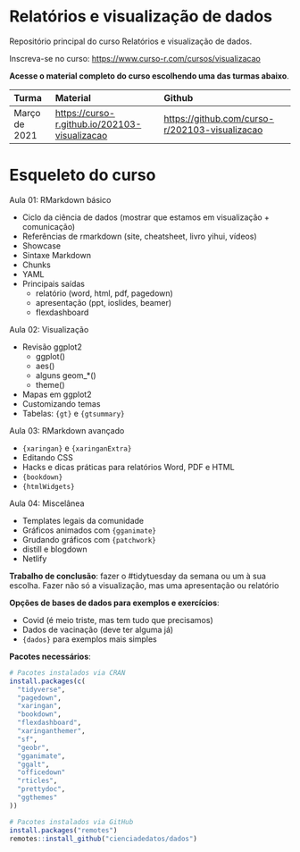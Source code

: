 
# Relatórios e visualização de dados

<!-- README.md is generated from README.Rmd. Please edit that file -->

Repositório principal do curso Relatórios e visualização de dados.

Inscreva-se no curso: <https://www.curso-r.com/cursos/visualizacao>

**Acesse o material completo do curso escolhendo uma das turmas
abaixo**.

| Turma         | Material                                        | Github                                           |
|:--------------|:------------------------------------------------|:-------------------------------------------------|
| Março de 2021 | <https://curso-r.github.io/202103-visualizacao> | <https://github.com/curso-r/202103-visualizacao> |

# Esqueleto do curso

Aula 01: RMarkdown básico

-   Ciclo da ciência de dados (mostrar que estamos em visualização +
    comunicação)
-   Referências de rmarkdown (site, cheatsheet, livro yihui, vídeos)
-   Showcase
-   Sintaxe Markdown
-   Chunks
-   YAML
-   Principais saídas
    -   relatório (word, html, pdf, pagedown)
    -   apresentação (ppt, ioslides, beamer)
    -   flexdashboard

Aula 02: Visualização

-   Revisão ggplot2
    -   ggplot()
    -   aes()
    -   alguns geom\_\*()
    -   theme()
-   Mapas em ggplot2
-   Customizando temas
-   Tabelas: `{gt}` e `{gtsummary}`

Aula 03: RMarkdown avançado

-   `{xaringan}` e `{xaringanExtra}`
-   Editando CSS
-   Hacks e dicas práticas para relatórios Word, PDF e HTML
-   `{bookdown}`
-   `{htmlWidgets}`

Aula 04: Miscelânea

-   Templates legais da comunidade
-   Gráficos animados com `{gganimate}`
-   Grudando gráficos com `{patchwork}`
-   distill e blogdown
-   Netlify

**Trabalho de conclusão**: fazer o \#tidytuesday da semana ou um à sua
escolha. Fazer não só a visualização, mas uma apresentação ou relatório

**Opções de bases de dados para exemplos e exercícios**:

-   Covid (é meio triste, mas tem tudo que precisamos)
-   Dados de vacinação (deve ter alguma já)
-   `{dados}` para exemplos mais simples

**Pacotes necessários**:

``` r
# Pacotes instalados via CRAN
install.packages(c(
  "tidyverse",
  "pagedown",
  "xaringan",
  "bookdown",
  "flexdashboard",
  "xaringanthemer",
  "sf",
  "geobr",
  "gganimate",
  "ggalt",
  "officedown"
  "rticles",
  "prettydoc",
  "ggthemes"
))

# Pacotes instalados via GitHub
install.packages("remotes")
remotes::install_github("cienciadedatos/dados")
```
